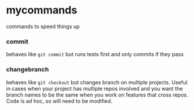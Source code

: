 # mycommands
commands to speed things up

### commit
behaves like `git commit` but runs tests first and only commits if they pass


### changebranch
behaves like `git checkout` but changes branch on multiple projects. Useful in cases when your project has multiple repos involved and you want the branch names to be the same when you work on features that cross repos. Code is ad hoc, so will need to be modified.
